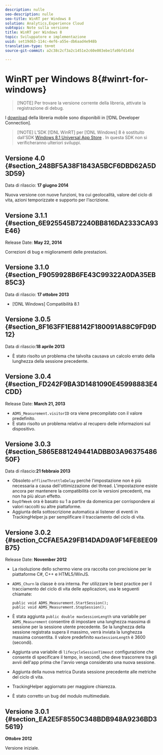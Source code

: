 ```yaml
---
description: nulle
seo-description: nulle
seo-title: WinRT per Windows 8
solution: Analytics,Experience Cloud
subtopic: Note sulla versione
title: WinRT per Windows 8
topic: Sviluppatore e implementazione
uuid: set19d63-114c-4ef6-a55e-db6aad4e948b
translation-type: tm+mt
source-git-commit: a2c38c2cf3a2c1451e2c60e003ebe1fa9bfd145d

---
```



# WinRT per Windows 8{#winrt-for-windows}

> [!NOTE] Per trovare la versione corrente della libreria, attivate la registrazione di debug.

I [download](https://marketing.adobe.com/developer/get-started/mobile/c-measuring-mobile-applications) della libreria mobile sono disponibili in [!DNL Developer Connection].

> [!NOTE] L’SDK [!DNL WinRT] per [!DNL Windows] 8 è sostituito dall’SDK [Windows 8.1 Universal App Store](../appmeasurement-release-notes/c-release-notes-winu.md#concept_79EEB87B0FEC4F6DB11BE8ED417A970E) . In questa SDK non si verificheranno ulteriori sviluppi.

## Versione 4.0 {#section_248BF5A38F1843A5BCF6DBD62A5D3D59}

Data di rilascio: **17 giugno 2014**

Nuova versione con nuove funzioni, tra cui geolocalità, valore del ciclo di vita, azioni temporizzate e supporto per l’iscrizione.

## Versione 3.1.1 {#section_6E925545B72240BB816DA2333CA93E46}

Release Date: **May 22, 2014**

Correzioni di bug e miglioramenti delle prestazioni.

## Versione 3.1.0 {#section_F9059928B6FE43C99322A0DA35EB85C3}

Data di rilascio: **17 ottobre 2013**

* [!DNL Windows] Compatibilità 8.1

## Versione 3.0.5 {#section_8F163FF1E88142F180091A88C9FD9D12}

Data di rilascio:**18 aprile 2013**

* È stato risolto un problema che talvolta causava un calcolo errato della lunghezza della sessione precedente.

## Versione 3.0.4 {#section_FD242F9BA3D1481090E45998883E4CDD}

Release Date: **March 21, 2013**

* `ADMS_Measurement.visitorID` ora viene precompilato con il valore predefinito.
* È stato risolto un problema relativo al recupero delle informazioni sul dispositivo.

## Versione 3.0.3 {#section_5865E881249441ADBB03A9637548650F}

Data di rilascio:**21 febbraio 2013**

* Obsoleto `offlineThrottleDelay` perché l'impostazione non è più necessaria a causa dell'ottimizzazione del thread. L'impostazione esiste ancora per mantenere la compatibilità con le versioni precedenti, ma non ha più alcun effetto.
* `DayOfWeek` ora è basato su 1 a partire da domenica per corrispondere ai valori raccolti su altre piattaforme.
* Aggiunta della sottoscrizione automatica ai listener di eventi in TrackingHelper.js per semplificare il tracciamento del ciclo di vita.

## Versione 3.0.2 {#section_CCFAE5A29FB14DAD9A9F14FE8EE09B75}

Release Date: **November 2012**

* La risoluzione dello schermo viene ora raccolta con precisione per le piattaforme C#, C++ e HTML5/WinJS.
* `ADMS_Churn` la classe è ora interna. Per utilizzare le best practice per il tracciamento del ciclo di vita delle applicazioni, usa le seguenti chiamate:

   ```
   public void ADMS_Measurement.StartSession(); 
   public void ADMS_Measurement.StopSession();
   ```

* È stata aggiunta `public double maxSessionLength` una variabile per `ADMS_Measurement` consentire di impostare una lunghezza massima di sessione per la sessione utente precedente. Se la lunghezza della sessione registrata supera il massimo, verrà inviata la lunghezza massima consentita. Il valore predefinito `maxSessionLength` è 3600 (secondi).
* Aggiunta una variabile di `lifecycleSessionTimeout` configurazione che consente di specificare il tempo, in secondi, che deve trascorrere tra gli avvii dell'app prima che l'avvio venga considerato una nuova sessione.
* Aggiunta della nuova metrica Durata sessione precedente alle metriche del ciclo di vita.
* TrackingHelper aggiornato per maggiore chiarezza.
* È stato corretto un bug del modulo multimediale.

## Versione 3.0.1 {#section_EA2E5F8550C348BDB948A9236BD35619}

**Ottobre 2012**

Versione iniziale.
